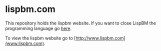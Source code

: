# lispbm.com

This repository holds the lispbm website. If you want to close LispBM the
programming language go [here](http://www.github.com/svenssonjoel/lispbm).

To view the lispbm website go to [http://www.lispbm.com](www.lispbm.com).